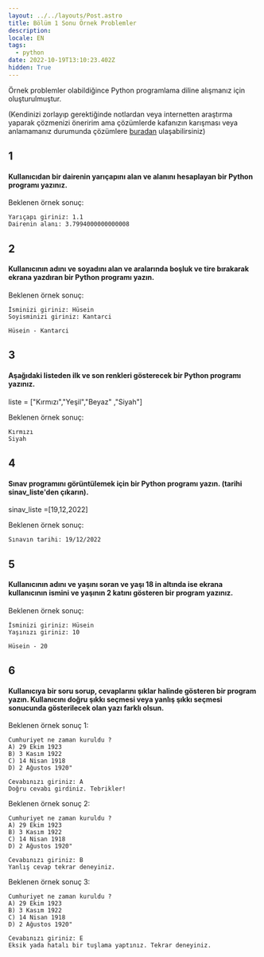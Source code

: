 ```yaml
---
layout: ../../layouts/Post.astro
title: Bölüm 1 Sonu Örnek Problemler
description:
locale: EN
tags:
  - python
date: 2022-10-19T13:10:23.402Z
hidden: True
---
```


Örnek problemler olabildiğince Python programlama diline alışmanız için oluşturulmuştur.

(Kendinizi zorlayıp gerektiğinde notlardan veya internetten araştırma yaparak çözmenizi öneririm ama çözümlerde kafanızın karışması veya anlamamanız durumunda çözümlere [buradan](/blog/python-bolum-1-cozumler) ulaşabilirsiniz)

## 1

#### Kullanıcıdan bir dairenin yarıçapını alan ve alanını hesaplayan bir Python programı yazınız.

Beklenen örnek sonuç:

    Yarıçapı giriniz: 1.1
    Dairenin alanı: 3.7994000000000008

## 2

#### Kullanıcının adını ve soyadını alan ve aralarında boşluk ve tire bırakarak ekrana yazdıran bir Python programı yazın.

Beklenen örnek sonuç:

    İsminizi giriniz: Hüsein
    Soyisminizi giriniz: Kantarci

    Hüsein - Kantarci

## 3

#### Aşağıdaki listeden ilk ve son renkleri gösterecek bir Python programı yazınız.

liste = ["Kırmızı","Yeşil","Beyaz" ,"Siyah"]

Beklenen örnek sonuç:

    Kırmızı
    Siyah

## 4

#### Sınav programını görüntülemek için bir Python programı yazın. (tarihi sinav_liste'den çıkarın).

sinav_liste =[19,12,2022]

Beklenen örnek sonuç:

    Sınavın tarihi: 19/12/2022

## 5

#### Kullanıcının adını ve yaşını soran ve yaşı 18 in altında ise ekrana kullanıcının ismini ve yaşının 2 katını gösteren bir program yazınız.

Beklenen örnek sonuç:

    İsminizi giriniz: Hüsein
    Yaşınızı giriniz: 10

    Hüsein - 20

## 6

#### Kullanıcıya bir soru sorup, cevaplarını şıklar halinde gösteren bir program yazın. Kullanıcını doğru şıkkı seçmesi veya yanlış şıkkı seçmesi sonucunda gösterilecek olan yazı farklı olsun.

Beklenen örnek sonuç 1:

    Cumhuriyet ne zaman kuruldu ?
    A) 29 Ekim 1923
    B) 3 Kasım 1922
    C) 14 Nisan 1918
    D) 2 Ağustos 1920"

    Cevabınızı giriniz: A
    Doğru cevabı girdiniz. Tebrikler!

Beklenen örnek sonuç 2:

    Cumhuriyet ne zaman kuruldu ?
    A) 29 Ekim 1923
    B) 3 Kasım 1922
    C) 14 Nisan 1918
    D) 2 Ağustos 1920"

    Cevabınızı giriniz: B
    Yanlış cevap tekrar deneyiniz.

Beklenen örnek sonuç 3:

    Cumhuriyet ne zaman kuruldu ?
    A) 29 Ekim 1923
    B) 3 Kasım 1922
    C) 14 Nisan 1918
    D) 2 Ağustos 1920"

    Cevabınızı giriniz: E
    Eksik yada hatalı bir tuşlama yaptınız. Tekrar deneyiniz.
